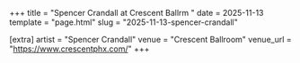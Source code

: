 +++
title = "Spencer Crandall at Crescent Ballrm "
date = 2025-11-13
template = "page.html"
slug = "2025-11-13-spencer-crandall"

[extra]
artist = "Spencer Crandall"
venue = "Crescent Ballroom"
venue_url = "https://www.crescentphx.com/"
+++
